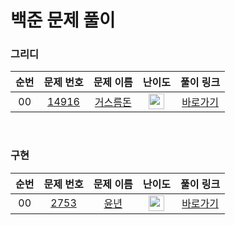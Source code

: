 백준 문제 풀이
==============================

### 그리디

| 순번 |  문제 번호 | 문제 이름 | 난이도 | 풀이 링크 |
| :-----: | :-----: | :-----: | :-----: | :----: |
| 00 | <a href="https://www.acmicpc.net/problem/14916" target="_blank">14916</a> | <a href="https://www.acmicpc.net/problem/14916" target="_blank">거스름돈</a> | <img height="25px" width="25px" src="https://static.solved.ac/tier_small/6.svg"/> | <a href="./그리디/14916.py">바로가기</a> |

<br>

### 구현

| 순번 |  문제 번호 | 문제 이름 | 난이도 | 풀이 링크 |
| :-----: | :-----: | :-----: | :-----: | :----: |
| 00 | <a href="https://www.acmicpc.net/problem/2753" target="_blank">2753</a> | <a href="https://www.acmicpc.net/problem/2753" target="_blank">윤년</a> | <img height="25px" width="25px" src="https://static.solved.ac/tier_small/6.svg"/> | <a href="./구현/2753.py">바로가기</a> |